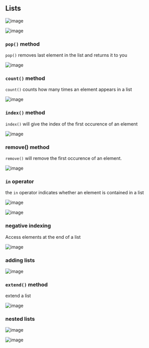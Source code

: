 
## Lists

![image](https://user-images.githubusercontent.com/19383145/166573068-78b69b97-8469-42e7-bf51-bf64fcf1ce46.png)

![image](https://user-images.githubusercontent.com/19383145/166573167-d7cdd58c-4885-44ad-9168-4e13b020f2bd.png)

### `pop()` method
`pop()` removes last element in the list and returns it to you

![image](https://user-images.githubusercontent.com/19383145/166574484-3ccab434-4ad7-4d62-b123-230914c17d92.png)

### `count()` method
`count()` counts how many times an element appears in a list

![image](https://user-images.githubusercontent.com/19383145/166577205-e2a63810-0f2e-413f-8f5b-ea2f81fc59f5.png)

### `index()` method
`index()` will give the index of the first occurence of an element

![image](https://user-images.githubusercontent.com/19383145/166578183-8b60ddb4-5362-475f-a91c-d5f7a504981b.png)

### remove() method
`remove()` will remove the first occurence of an element. 

![image](https://user-images.githubusercontent.com/19383145/166579508-11ecb7b3-a4e4-4872-8311-698ad07262f6.png)

### `in` operator
the `in` operator indicates whether an element is contained in a list

![image](https://user-images.githubusercontent.com/19383145/166582109-7af4cdad-499f-4e4a-8dc9-7e547cfdeee7.png)

![image](https://user-images.githubusercontent.com/19383145/166582831-8540d62a-7f1b-476d-b938-cd90552a51af.png)

### negative indexing
Access elements at the end of a list

![image](https://user-images.githubusercontent.com/19383145/166583945-00607ca2-d04e-408b-a9c7-f091a6659978.png)

### adding lists
![image](https://user-images.githubusercontent.com/19383145/166584225-f957bb96-8314-45ea-8e5d-29a5b0129b11.png)

### `extend()` method
extend a list

![image](https://user-images.githubusercontent.com/19383145/166584641-b3a5df77-2294-435e-9c02-cce85b051603.png)

### nested lists
![image](https://user-images.githubusercontent.com/19383145/166584998-9d3eddcc-8852-41d1-b2df-92d95ca4d13d.png)

![image](https://user-images.githubusercontent.com/19383145/166585211-f7209ca3-3188-4531-8c0a-c4c7b5873d2a.png)
